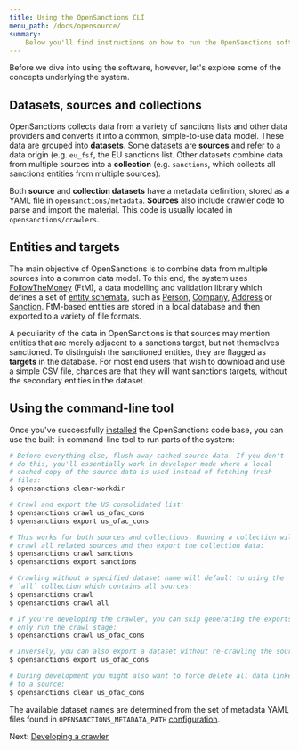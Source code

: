 ```yaml
---
title: Using the OpenSanctions CLI
menu_path: /docs/opensource/
summary:
    Below you'll find instructions on how to run the OpenSanctions software and how to add additional crawlers to the system.
---
```


Before we dive into using the software, however, let's explore some of the concepts underlying the system.

## Datasets, sources and collections

OpenSanctions collects data from a variety of sanctions lists and other data providers and converts it into a common, simple-to-use data model. These data are grouped into **datasets**. Some datasets are **sources** and refer to a data origin (e.g. ``eu_fsf``, the EU sanctions list. Other datasets combine data from multiple sources into a **collection** (e.g. ``sanctions``, which collects all sanctions entities from multiple sources).

Both **source** and **collection datasets** have a metadata definition, stored as a YAML file in ``opensanctions/metadata``. **Sources** also include crawler code to parse and import the material. This code is usually located in ``opensanctions/crawlers``.

## Entities and targets

The main objective of OpenSanctions is to combine data from multiple sources into a common data model. To this end, the system uses [FollowTheMoney](/docs/entities/) (FtM), a data modelling and validation library which defines a set of [entity schemata](/reference/#schema), such as [Person](/reference/#schema.Person), [Company](/reference/#schema.Company), 
[Address](/reference/#schema.Address) or [Sanction](/reference/#schema.Sanction). FtM-based entities are stored in a local database and then exported to a variety of file formats.

A peculiarity of the data in OpenSanctions is that sources may mention entities that are merely adjacent to a sanctions target, but not themselves sanctioned. To distinguish the sanctioned entities, they are flagged as **targets** in the database. For most end users that wish to download and use a simple CSV file, chances are that they will want sanctions targets, without the secondary entities in the dataset.

## Using the command-line tool

Once you've successfully [installed](/docs/opensource/install/) the OpenSanctions code base, you can use the built-in command-line tool to run parts of the system:

```bash
# Before everything else, flush away cached source data. If you don't 
# do this, you'll essentially work in developer mode where a local
# cached copy of the source data is used instead of fetching fresh
# files:
$ opensanctions clear-workdir

# Crawl and export the US consolidated list:
$ opensanctions crawl us_ofac_cons
$ opensanctions export us_ofac_cons

# This works for both sources and collections. Running a collection will
# crawl all related sources and then export the collection data:
$ opensanctions crawl sanctions
$ opensanctions export sanctions

# Crawling without a specified dataset name will default to using the
# `all` collection which contains all sources:
$ opensanctions crawl
$ opensanctions crawl all

# If you're developing the crawler, you can skip generating the exports and
# only run the crawl stage:
$ opensanctions crawl us_ofac_cons

# Inversely, you can also export a dataset without re-crawling the sources:
$ opensanctions export us_ofac_cons

# During development you might also want to force delete all data linked
# to a source:
$ opensanctions clear us_ofac_cons
```

The available dataset names are determined from the set of metadata YAML files found in ``OPENSANCTIONS_METADATA_PATH`` [configuration](/docs/opensource/install/#config).

Next: [Developing a crawler](/docs/opensource/crawlers/)
